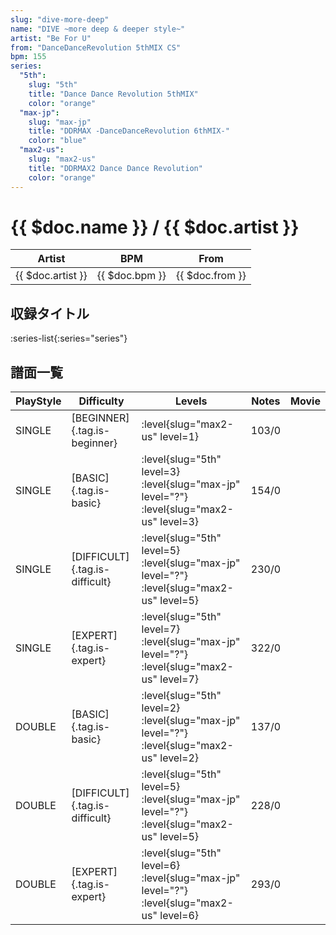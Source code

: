 ```yaml
---
slug: "dive-more-deep"
name: "DIVE ~more deep & deeper style~"
artist: "Be For U"
from: "DanceDanceRevolution 5thMIX CS"
bpm: 155
series:
  "5th":
    slug: "5th"
    title: "Dance Dance Revolution 5thMIX"
    color: "orange"
  "max-jp":
    slug: "max-jp"
    title: "DDRMAX -DanceDanceRevolution 6thMIX-"
    color: "blue"
  "max2-us":
    slug: "max2-us"
    title: "DDRMAX2 Dance Dance Revolution"
    color: "orange"
---
```


# {{ $doc.name }} / {{ $doc.artist }}

|Artist|BPM|From|
|------|---|----|
|{{ $doc.artist }}|{{ $doc.bpm }}|{{ $doc.from }}|

## 収録タイトル

:series-list{:series="series"}

## 譜面一覧

|PlayStyle|Difficulty|Levels|Notes|Movie|
|---------|----------|------|-----|-----|
|SINGLE|[BEGINNER]{.tag.is-beginner}|:level{slug="max2-us" level=1}|103/0||
|SINGLE|[BASIC]{.tag.is-basic}|:level{slug="5th" level=3} :level{slug="max-jp" level="?"} :level{slug="max2-us" level=3}|154/0||
|SINGLE|[DIFFICULT]{.tag.is-difficult}|:level{slug="5th" level=5} :level{slug="max-jp" level="?"} :level{slug="max2-us" level=5}|230/0||
|SINGLE|[EXPERT]{.tag.is-expert}|:level{slug="5th" level=7} :level{slug="max-jp" level="?"} :level{slug="max2-us" level=7}|322/0||
|DOUBLE|[BASIC]{.tag.is-basic}|:level{slug="5th" level=2} :level{slug="max-jp" level="?"} :level{slug="max2-us" level=2}|137/0||
|DOUBLE|[DIFFICULT]{.tag.is-difficult}|:level{slug="5th" level=5} :level{slug="max-jp" level="?"} :level{slug="max2-us" level=5}|228/0||
|DOUBLE|[EXPERT]{.tag.is-expert}|:level{slug="5th" level=6} :level{slug="max-jp" level="?"} :level{slug="max2-us" level=6}|293/0||
